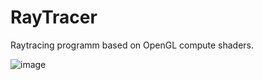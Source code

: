# RayTracer
Raytracing programm based on OpenGL compute shaders.

![image](https://user-images.githubusercontent.com/73420624/170802567-677d3ef4-60d6-4b12-ad20-da3e82edd532.png)

